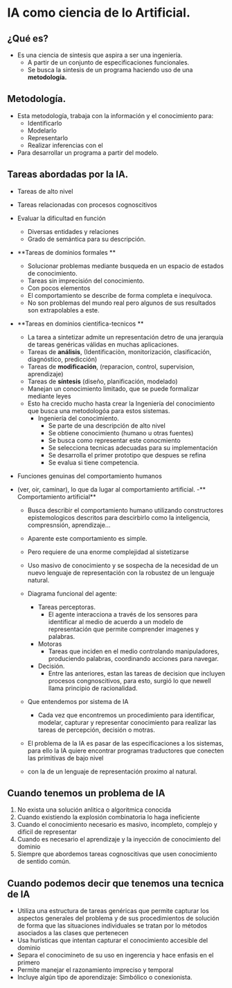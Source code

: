 # IA como ciencia de lo Artificial.

## ¿Qué es?
- Es una ciencia de sintesis que aspira a ser una ingeniería.
  - A partir de un conjunto de especificaciones funcionales.
  - Se busca la sintesis de un programa haciendo uso de una **metodología.**

## Metodología.
- Esta metodología, trabaja con la información y el conocimiento para:
  - Identificarlo
  - Modelarlo
  - Representarlo
  - Realizar inferencias con el
- Para desarrollar un programa a partir del modelo. 

## Tareas abordadas por la IA.
- Tareas de alto nivel
- Tareas relacionadas con procesos cognoscitivos
- Evaluar la dificultad en función
  -  Diversas entidades y relaciones
  -  Grado de semántica para su descripción.
- **Tareas de dominios formales **
  -  Solucionar problemas mediante busqueda en un espacio de estados de conocimiento.
    - Tareas sin imprecisión del conocimiento.
    - Con pocos elementos
    - El comportamiento se describe de forma completa e inequívoca.
    - No son problemas del mundo real pero algunos de sus resultados son extrapolables a este.
- **Tareas en dominios cientifica-tecnicos **
  -  La tarea a sintetizar admite un representación detro de una jerarquía de tareas genéricas válidas en muchas aplicaciones.
    - Tareas de **análisis**, (Identificaciòn, monitorización, clasificación, diagnóstico, predicción)
    - Tareas de **modificación**, (reparacion, control, supervision, aprendizaje)
    - Tareas de **síntesis**  (diseño, planificación, modelado)
    - Manejan  un conocimiento limitado, que se puede formalizar mediante leyes
    - Esto ha crecido mucho hasta crear la Ingeniería del conocimiento que busca una metodologóa para estos sistemas.
      - Ingeniería del conocimiento.
        - Se parte de una descripción de alto nivel
        - Se obtiene conocimiento (humano u otras fuentes)
        - Se busca como representar este conocmiento
        - Se selecciona tecnicas adecuadas para su implementación
        - Se desarrolla el primer prototipo que despues se refina
        - Se evalua si tiene competencia.  
    
- Funciones genuinas del comportamiento humanos   
- (ver, oir, caminar), lo que da lugar al comportamiento artificial.
  -** Comportamiento artificial** 
    - Busca describir el comportamiento humano utilizando constructores epistemologicos descritos para descirbirlo 
      como la inteligencia, compresnsión, aprendizaje...
    - Aparente este comportamiento es simple.
    - Pero requiere de una enorme complejidad al sistetizarse
    - Uso masivo de conocimiento y se sospecha de la necesidad de un nuevo lenguaje de representación con la robustez de un lenguaje natural. 
  - Diagrama funcional del agente:
    - Tareas perceptoras.
      - El agente interacciona a través de los sensores para identificar al medio de acuerdo a un modelo de representación que permite comprender imagenes y palabras.
    - Motoras
      - Tareas que inciden en el medio controlando manipuladores, produciendo palabras, coordinando acciones para navegar. 
    - Decisión. 
      - Entre las anteriores, estan las tareas de decision que incluyen procesos congnoscitivos, para esto, surgió lo que newell llama principio de racionalidad.  

  - Que entendemos por sistema de IA
    - Cada vez que encontremos un procedimiento para identificar, modelar, capturar y representar conocimiento para realizar las tareas de percepción, decisión o motras.
  -  El problema de la IA es pasar de las especificaciones a los sistemas, para ello la IA quiere encontrar programas traductores que conecten las primitivas de bajo nivel
  -  con la de un lenguaje de representación proximo al natural.

## Cuando tenemos un problema de IA
1. No exista una solución anlitica o algoritmica conocida
2. Cuando existiendo la explosión combinatoria lo haga ineficiente
3. Cuando el conocimiento necesario es masivo, incompleto, complejo y dificil de representar
4. Cuando es necesario el aprendizaje y la inyección de conocimiento del dominio
5. Siempre que abordemos tareas cognoscitivas que usen conocimiento de sentido común.

## Cuando podemos decir que tenemos una tecnica de IA
- Utiliza una estructura de tareas genéricas que permite capturar los aspectos generales del problema y de sus procedimientos de solución de forma que las situaciones individuales
se tratan por lo métodos asociados a las clases que pertenecen
- Usa hurísticas que intentan capturar el conocimiento accesible del dominio
- Separa el conocimineto de su uso en ingerencia y hace enfasis en el primero
- Permite manejar el razonamiento impreciso y temporal
- Incluye algún tipo de aporendizaje: Simbólico o conexionista.

 

